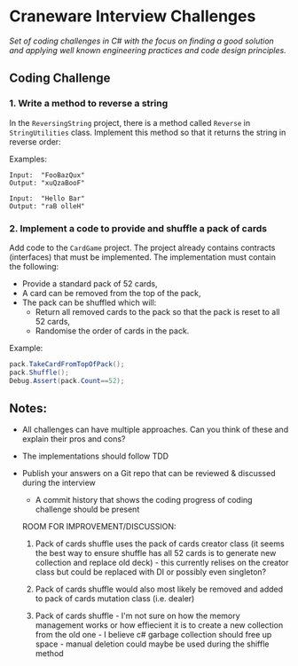 # Craneware Interview Challenges

_Set of coding challenges in C# with the focus on finding a good solution and applying well known engineering practices and code design principles._


## Coding Challenge

### 1. Write a method to reverse a string

In the `ReversingString` project, there is a method called `Reverse` in `StringUtilities` class. Implement this method so that it returns the string in reverse order:

Examples:
```
Input:  "FooBazQux"
Output: "xuQzaBooF"
```

```
Input:  "Hello Bar"
Output: "raB olleH"
```


### 2. Implement a code to provide and shuffle a pack of cards

Add code to the `CardGame` project. The project already contains contracts (interfaces) that must be implemented. The implementation must contain the following:

- Provide a standard pack of 52 cards,
- A card can be removed from the top of the pack,
- The pack can be shuffled which will:
  - Return all removed cards to the pack so that the pack is reset to all 52 cards,
  - Randomise the order of cards in the pack.

Example:
```csharp
pack.TakeCardFromTopOfPack();
pack.Shuffle();
Debug.Assert(pack.Count==52);
```


## Notes:

- All challenges can have multiple approaches. Can you think of these and explain their pros and cons?
- The implementations should follow TDD
- Publish your answers on a Git repo that can be reviewed & discussed during the interview
  - A commit history that shows the coding progress of coding challenge should be present






  ROOM FOR IMPROVEMENT/DISCUSSION:
  
  1. Pack of cards shuffle uses the pack of cards creator class (it seems the best way to ensure shuffle has all 52 cards is to generate new collection and replace old deck) - this currently relises on the creator class but could be replaced with DI or possibly even singleton?

  2. Pack of cards shuffle would also most likely be removed and added to pack of cards mutation class (i.e. dealer)

  3. Pack of cards shuffle - I'm not sure on how the memory management works or how effiecient it is to create a new collection from the old one - I believe c# garbage collection should  free up space - manual deletion could maybe be used during the shiffle method